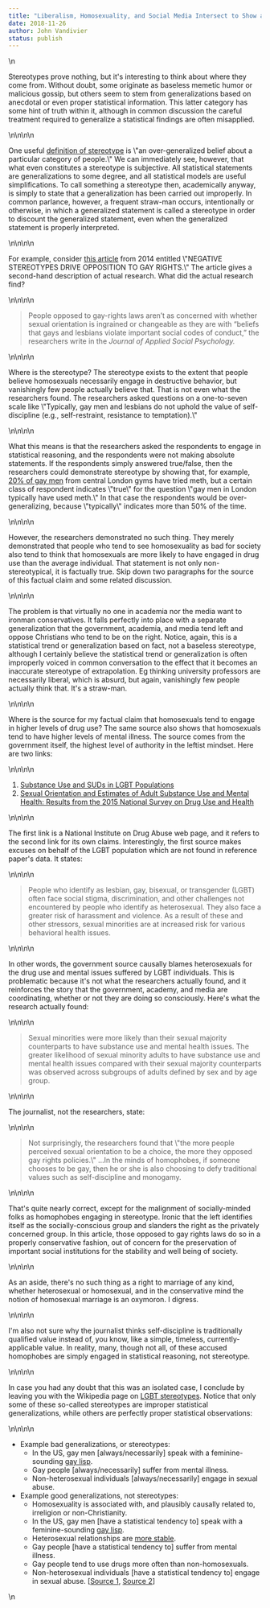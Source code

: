 ```yaml
---
title: "Liberalism, Homosexuality, and Social Media Intersect to Show a Little Truth in Stereotypes, Part 1"
date: 2018-11-26
author: John Vandivier
status: publish
---
```


<!-- wp:paragraph -->\n<p>Stereotypes prove nothing, but it's interesting to think about where they come from. Without doubt, some originate as baseless memetic humor or malicious gossip, but others seem to stem from generalizations based on anecdotal or even proper statistical information. This latter category has some hint of truth within it, although in common discussion the careful treatment required to generalize a statistical findings are often misapplied.</p>\n<!-- /wp:paragraph -->\n\n<!-- wp:paragraph -->\n<p>One useful <a href=\"https://en.wikipedia.org/w/index.php?title=Stereotype&amp;oldid=870324888\">definition of stereotype</a> is \"an over-generalized belief about a particular category of people.\" We can immediately see, however, that what even constitutes a stereotype is subjective. All statistical statements are generalizations to some degree, and all statistical models are useful simplifications. To call something a stereotype then, academically anyway, is simply to state that a generalization has been carried out improperly. In common parlance, however, a frequent straw-man occurs, intentionally or otherwise, in which a generalized statement is called a stereotype in order to discount the generalized statement, even when the generalized statement is properly interpreted.</p>\n<!-- /wp:paragraph -->\n\n<!-- wp:paragraph -->\n<p>For example, consider <a href=\"https://psmag.com/social-justice/negative-stereotypes-drive-opposition-gay-rights-sochi-olympics-74470\">this article</a> from 2014 entitled \"NEGATIVE STEREOTYPES DRIVE OPPOSITION TO GAY RIGHTS.\" The article gives a second-hand description of actual research. What did the actual research find?</p>\n<!-- /wp:paragraph -->\n\n<!-- wp:quote -->\n<blockquote class=\"wp-block-quote\"><p>People opposed to gay-rights laws aren’t as concerned with whether sexual orientation is ingrained or changeable as they are with “beliefs that gays and lesbians violate important social codes of conduct,” the researchers write in the <em>Journal of Applied Social Psychology.</em> </p></blockquote>\n<!-- /wp:quote -->\n\n<!-- wp:paragraph -->\n<p>Where is the stereotype? The stereotype exists to the extent that people believe homosexuals necessarily engage in destructive behavior, but vanishingly few people actually believe that. That is not even what the researchers found. The researchers asked questions on a one-to-seven scale like \"Typically, gay men and lesbians do not uphold the value of self-discipline (e.g., self-restraint, resistance to temptation).\"</p>\n<!-- /wp:paragraph -->\n\n<!-- wp:paragraph -->\n<p>What this means is that the researchers asked the respondents to engage in statistical reasoning, and the respondents were not making absolute statements. If the respondents simply answered true/false, then the researchers could demonstrate stereotype by showing that, for example, <a href=\"https://en.wikipedia.org/w/index.php?title=LGBT_stereotypes&amp;oldid=870039199#Sex_and_drugs\">20% of gay men</a> from central London gyms have tried meth, but a certain class of respondent indicates \"true\" for the question \"gay men in London typically have used meth.\" In that case the respondents would be over-generalizing, because \"typically\" indicates more than 50% of the time.</p>\n<!-- /wp:paragraph -->\n\n<!-- wp:paragraph -->\n<p>However, the researchers demonstrated no such thing. They merely demonstrated that people who tend to see homosexuality as bad for society also tend to think that homosexuals are more likely to have engaged in drug use than the average individual. That statement is not only non-stereotypical, it is factually true. Skip down two paragraphs for the source of this factual claim and some related discussion.</p>\n<!-- /wp:paragraph -->\n\n<!-- wp:paragraph -->\n<p>The problem is that virtually no one in academia nor the media want to ironman conservatives. It falls perfectly into place with a separate generalization that the government, academia, and media tend left and oppose Christians who tend to be on the right. Notice, again, this is a statistical trend or generalization based on fact, not a baseless stereotype, although I certainly believe the statistical trend or generalization is often improperly voiced in common conversation to the effect that it becomes an inaccurate stereotype of extrapolation. Eg thinking university professors are necessarily liberal, which is absurd, but again, vanishingly few people actually think that. It's a straw-man.</p>\n<!-- /wp:paragraph -->\n\n<!-- wp:paragraph -->\n<p>Where is the source for my factual claim that homosexuals tend to engage in higher levels of drug use? The same source also shows that homosexuals tend to have higher levels of mental illness. The source comes from the government itself, the highest level of authority in the leftist mindset. Here are two links:</p>\n<!-- /wp:paragraph -->\n\n<!-- wp:list {\"ordered\":true} -->\n<ol><li><a href=\"https://www.drugabuse.gov/related-topics/substance-use-suds-in-lgbt-populations\">Substance Use and SUDs in LGBT Populations</a></li><li><a href=\"https://www.samhsa.gov/data/sites/default/files/NSDUH-SexualOrientation-2015/NSDUH-SexualOrientation-2015/NSDUH-SexualOrientation-2015.htm\">Sexual Orientation and Estimates of Adult Substance Use and Mental Health: Results from the 2015 National Survey on Drug Use and Health</a><br/></li></ol>\n<!-- /wp:list -->\n\n<!-- wp:paragraph -->\n<p>The first link is a National Institute on Drug Abuse web page, and it refers to the second link for its own claims. Interestingly, the first source makes excuses on behalf of the LGBT population which are not found in reference paper's data. It states:</p>\n<!-- /wp:paragraph -->\n\n<!-- wp:quote -->\n<blockquote class=\"wp-block-quote\"><p>People who identify as lesbian, gay, bisexual, or transgender (LGBT) often face social stigma, discrimination, and other challenges not encountered by people who identify as heterosexual. They also face a greater risk of harassment and violence. As a result of these and other stressors, sexual minorities are at increased risk for various behavioral health issues. </p></blockquote>\n<!-- /wp:quote -->\n\n<!-- wp:paragraph -->\n<p>In other words, the government source causally blames heterosexuals for the drug use and mental issues suffered by LGBT individuals. This is problematic because it's not what the researchers actually found, and it reinforces the story that the government, academy, and media are coordinating, whether or not they are doing so consciously. Here's what the research actually found:</p>\n<!-- /wp:paragraph -->\n\n<!-- wp:quote -->\n<blockquote class=\"wp-block-quote\"><p>Sexual minorities were more likely than their sexual majority counterparts to have substance use and mental health issues. The greater likelihood of sexual minority adults to have substance use and mental health issues compared with their sexual majority counterparts was observed across subgroups of adults defined by sex and by age group.</p></blockquote>\n<!-- /wp:quote -->\n\n<!-- wp:paragraph -->\n<p>The journalist, not the researchers, state:</p>\n<!-- /wp:paragraph -->\n\n<!-- wp:quote -->\n<blockquote class=\"wp-block-quote\"><p>Not surprisingly, the researchers found that \"the more people perceived sexual orientation to be a choice, the more they opposed gay rights policies.\" ...In the minds of homophobes, if someone chooses to be gay, then he or she is also choosing to defy traditional values such as self-discipline and monogamy. </p></blockquote>\n<!-- /wp:quote -->\n\n<!-- wp:paragraph -->\n<p>That's quite nearly correct, except for the malignment of socially-minded folks as homophobes engaging in stereotype. Ironic that the left identifies itself as the socially-conscious group and slanders the right as the privately concerned group. In this article, those opposed to gay rights laws do so in a properly conservative fashion, out of concern for the preservation of important social institutions for the stability and well being of society.</p>\n<!-- /wp:paragraph -->\n\n<!-- wp:paragraph -->\n<p>As an aside, there's no such thing as a right to marriage of any kind, whether heterosexual or homosexual, and in the conservative mind the notion of homosexual marriage is an oxymoron. I digress.</p>\n<!-- /wp:paragraph -->\n\n<!-- wp:paragraph -->\n<p>I'm also not sure why the journalist thinks self-discipline is traditionally qualified value instead of, you know, like a simple, timeless, currently-applicable value. In reality, many, though not all, of these accused homophobes are simply engaged in statistical reasoning, not stereotype.</p>\n<!-- /wp:paragraph -->\n\n<!-- wp:paragraph -->\n<p>In case you had any doubt that this was an isolated case, I conclude by leaving you with the Wikipedia page on <a href=\"https://en.wikipedia.org/w/index.php?title=LGBT_stereotypes&amp;oldid=870039199\">LGBT stereotypes</a>. Notice that only some of these so-called stereotypes are improper statistical generalizations, while others are perfectly proper statistical observations:</p>\n<!-- /wp:paragraph -->\n\n<!-- wp:list -->\n<ul><li>Example bad generalizations, or stereotypes:<ul><li>In the US, gay men [always/necessarily] speak with a feminine-sounding <a href=\"https://en.wikipedia.org/w/index.php?title=Gay_male_speech&amp;oldid=855728176#Gay_lisp\">gay lisp</a>.</li><li>Gay people [always/necessarily] suffer from mental illness. </li><li>Non-heterosexual individuals [always/necessarily] engage in sexual abuse.</li></ul></li><li>Example good generalizations, not stereotypes:<ul><li>Homosexuality is associated with, and plausibly causally related to, irreligion or non-Christianity.</li><li>In the US, gay men [have a statistical tendency to] speak with a feminine-sounding <a href=\"https://en.wikipedia.org/w/index.php?title=Gay_male_speech&amp;oldid=855728176#Gay_lisp\">gay lisp</a>.</li><li>Heterosexual relationships are <a href=\"https://www.psychologytoday.com/us/blog/meet-catch-and-keep/201710/are-same-sex-or-heterosexual-relationships-more-stable\">more stable</a>.</li><li>Gay people [have a statistical tendency to] suffer from mental illness. </li><li>Gay people tend to use drugs more often than non-homosexuals.</li><li>Non-heterosexual individuals [have a statistical tendency to] engage in sexual abuse. [<a href=\"https://www.nsvrc.org/sites/default/files/publications_nsvrc_factsheet_media-packet_statistics-about-sexual-violence_0.pdf\">Source 1</a>, <a href=\"https://www.bbc.com/news/magazine-29994648\">Source 2</a>]</li></ul></li></ul>\n<!-- /wp:list -->